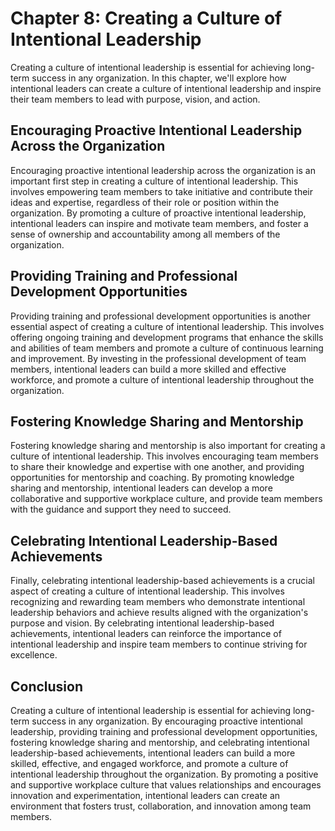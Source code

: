 Chapter 8: Creating a Culture of Intentional Leadership
=======================================================

Creating a culture of intentional leadership is essential for achieving long-term success in any organization. In this chapter, we'll explore how intentional leaders can create a culture of intentional leadership and inspire their team members to lead with purpose, vision, and action.

Encouraging Proactive Intentional Leadership Across the Organization
--------------------------------------------------------------------

Encouraging proactive intentional leadership across the organization is an important first step in creating a culture of intentional leadership. This involves empowering team members to take initiative and contribute their ideas and expertise, regardless of their role or position within the organization. By promoting a culture of proactive intentional leadership, intentional leaders can inspire and motivate team members, and foster a sense of ownership and accountability among all members of the organization.

Providing Training and Professional Development Opportunities
-------------------------------------------------------------

Providing training and professional development opportunities is another essential aspect of creating a culture of intentional leadership. This involves offering ongoing training and development programs that enhance the skills and abilities of team members and promote a culture of continuous learning and improvement. By investing in the professional development of team members, intentional leaders can build a more skilled and effective workforce, and promote a culture of intentional leadership throughout the organization.

Fostering Knowledge Sharing and Mentorship
------------------------------------------

Fostering knowledge sharing and mentorship is also important for creating a culture of intentional leadership. This involves encouraging team members to share their knowledge and expertise with one another, and providing opportunities for mentorship and coaching. By promoting knowledge sharing and mentorship, intentional leaders can develop a more collaborative and supportive workplace culture, and provide team members with the guidance and support they need to succeed.

Celebrating Intentional Leadership-Based Achievements
-----------------------------------------------------

Finally, celebrating intentional leadership-based achievements is a crucial aspect of creating a culture of intentional leadership. This involves recognizing and rewarding team members who demonstrate intentional leadership behaviors and achieve results aligned with the organization's purpose and vision. By celebrating intentional leadership-based achievements, intentional leaders can reinforce the importance of intentional leadership and inspire team members to continue striving for excellence.

Conclusion
----------

Creating a culture of intentional leadership is essential for achieving long-term success in any organization. By encouraging proactive intentional leadership, providing training and professional development opportunities, fostering knowledge sharing and mentorship, and celebrating intentional leadership-based achievements, intentional leaders can build a more skilled, effective, and engaged workforce, and promote a culture of intentional leadership throughout the organization. By promoting a positive and supportive workplace culture that values relationships and encourages innovation and experimentation, intentional leaders can create an environment that fosters trust, collaboration, and innovation among team members.
